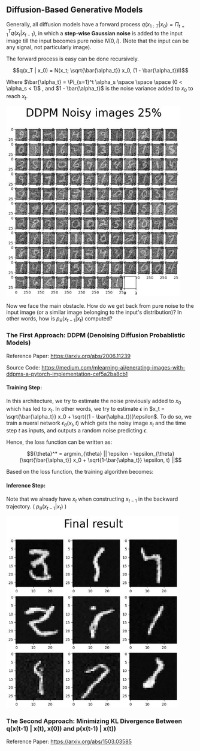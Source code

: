## Diffusion-Based Generative Models

Generally, all diffusion models have a forward process $q(x_{1:T} | x_0) = \Pi_{t = 1}^T q(x_t|x_{t-1})$, in which a **step-wise Gaussian noise** is added to the input image till the input becomes pure noise $N(0, I)$. (Note that the input can be any signal, not particularly image). 

The forward process is easy can be done recursively.

$$q(x_T | x_0) = N(x_t; \sqrt{\bar{\alpha_t}} x_0, (1 - \bar{\alpha_t})I)$$

Where $\bar{\alpha_t} = \Pi_{s=1}^t \alpha_s \space \space \space (0 < \alpha_s < 1)$ , and $1 - \bar{\alpha_t}$ is the noise variance added to $x_0$ to reach $x_t$.

![img0](./images/c1.JPG)

Now we face the main obstacle. How do we get back from pure noise to the input image (or a similar image belonging to the input's distribution)? In other words, how is $p_{\theta}(x_{t-1} | x_t)$ computed?


### The First Approach: DDPM (Denoising Diffusion Probablistic Models)

Reference Paper: https://arxiv.org/abs/2006.11239

Source Code: https://medium.com/mlearning-ai/enerating-images-with-ddpms-a-pytorch-implementation-cef5a2ba8cb1

#### Training Step:

In this architecture, we try to estimate the noise previously added to $x_0$ which has led to $x_t$. In other words, we try to estimate $\epsilon$ in $x_t = \sqrt{\bar{\alpha_t}} x_0 + \sqrt{(1 - \bar{\alpha_t})}\epsilon$. To do so, we train a nueral network $\epsilon_{\theta}(x_t, t)$ which gets the noisy image $x_t$ and the time step $t$ as inputs, and outputs a random noise predicting $\epsilon$. 

Hence, the loss function can be written as: 

$${\theta}^* = argmin_{\theta} || \epsilon - \epsilon_{\theta}(\sqrt{\bar{\alpha_t}} x_0 + \sqrt{1-\bar{\alpha_t}} \epsilon, t) ||$$

Based on the loss function, the training algorithm becomes: 



#### Inference Step: 

Note that we already have $x_t$ when constructing $x_{t-1}$ in the backward trajectory. ( $p_{\theta}(x_{t-1} | x_t)$ )

![img0](./images/c2.JPG)

### The Second Approach: Minimizing KL Divergence Between q(x(t-1) | x(t), x(0)) and p(x(t-1) | x(t))

Reference Paper: https://arxiv.org/abs/1503.03585


